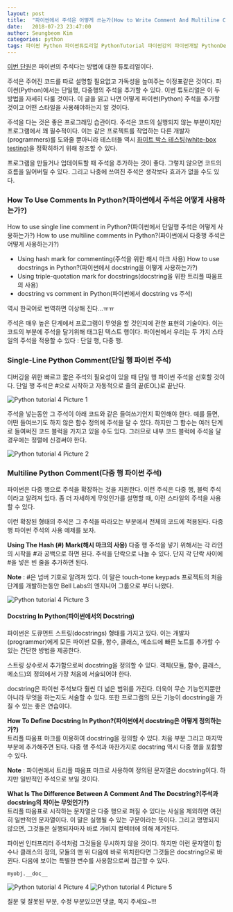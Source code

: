 ```yaml
---
layout: post
title:  "파이썬에서 주석은 어떻게 쓰는가(How to Write Comment And Multiline Comment In Python)"
date:   2018-07-23 23:47:00
author: Seungbeom Kim
categories: python
tags: 파이썬 Python 파이썬튜토리얼 PythonTutorial 파이썬강의 파이썬개발 PythonDevelopment 파이썬이란 파이썬주석 PythonComment
---
```


[이번 단원](http://www.techbeamers.com/understand-python-comment-docstring/)은 파이썬의 주석다는 방법에 대한 튜토리얼이다.

주석은 주어진 코드를 따로 설명할 필요없고 가독성을 높여주는 이정표같은 것이다. 파이썬(Python)에서는 단일행, 다중행의 주석을 추가할 수 있다. 이번 튜토리얼은 이 두 방법을 자세히 다룰 것이다. 이 글을 읽고 나면 어떻게 파이썬(Python) 주석을 추가할 것이고 어떤 스타일을 사용해야하는지 알 것이다.

주석을 다는 것은 좋은 프로그래밍 습관이다. 주석은 코드의 실행되지 않는 부분이지만 프로그램에서 꽤 필수적이다. 이는 같은 프로젝트를 작업하는 다른 개발자(programmers)를 도와줄 뿐아니라 테스터들 역시 [화이트 박스 테스팅(white-box testing)](https://en.wikipedia.org/wiki/White-box_testing)을 정확히하기 위해 참조할 수 있다.

프로그램을 만들거나 업데이트할 때 주석을 추가하는 것이 좋다. 그렇지 않으면 코드의 흐름을 잃어버릴 수 있다. 그리고 나중에 쓰여진 주석은 생각보다 효과가 없을 수도 있다.

### How To Use  Comments In Python?(파이썬에서 주석은 어떻게 사용하는가?)
How to use single line comment in Python?(파이썬에서 단일행 주석은 어떻게 사용하는가?)
How to use multiline comments in Python?(파이썬에서 다중행 주석은 어떻게 사용하는가?)
- Using hash mark for commenting(주석을 위한 해시 마크 사용)
How to use docstrings in Python?(파이썬에서 docstring을 어떻게 사용하는가?)
- Using triple-quotation mark for docstrings(docstring을 위한 트리플 따옴표의 사용)
- docstring vs comment  in Python(파이썬에서 docstring vs 주석)

역시 한국어로 번역하면 이상해 진다...ㅠㅠ

주석은 매우 높은 단계에서 프로그램이 무엇을 할 것인지에 관한 표현의 기술이다. 이는 코드의 부분에 주석을 달기위해 태그된 텍스트 행이다. 파이썬에서 우리는 두 가지 스타일의 주석을 적용할 수 있다 : 단일 행, 다중 행.

### Single-Line Python Comment(단일 행 파이썬 주석)
디버깅을 위한 빠르고 짧은 주석의 필요성이 있을 때 단일 행 파이썬 주석을 선호할 것이다. 단일 행 주석은 #으로 시작하고 자동적으로 줄의 끝(EOL)로 끝난다.

<img src="{{ site.baseurl }}/assets/python/python_tutorial_4_1.png" title="Python tutorial 4 Picture 1" class="post-image">

주석을 넣는동안 그 주석이 아래 코드와 같은 들여쓰기인지 확인해야 한다. 예를 들면, 어떤 들여쓰기도 하지 않은 함수 정의에 주석을 달 수 있다. 하지만 그 함수는 여러 단계로 들여써진 코드 블럭을 가지고 있을 수도 있다. 그러므로 내부 코드 블럭에 주석을 달 경우에는 정렬에 신경써야 한다.

<img src="{{ site.baseurl }}/assets/python/python_tutorial_4_2.png" title="Python tutorial 4 Picture 2" class="post-image">

### Multiline Python Comment(다중 행 파이썬 주석)
파이썬은 다중 행으로 주석을 확장하는 것을 지원한다. 이런 주석은 다중 행, 블럭 주석이라고 알려져 있다. 좀 더 자세하게 무엇인가를 설명할 때, 이런 스타일의 주석을 사용할 수 있다.

이런 확장된 형태의 주석은 그 주석을 따라오는 부분에서 전체의 코드에 적용된다. 다중 행 파이썬 주석의 사용 예제를 보자.

**Using The Hash (#) Mark(해시 마크의 사용)**
다중 행 주석을 넣기 위해서는 각 라인의 시작을 #과 공백으로 하면 된다. 주석을 단락으로 나눌 수 있다. 단지 각 단락 사이에 #을 넣은 빈 줄을 추가하면 된다.

**Note** : #은 넘버 기호로 알려져 있다. 이 말은 touch-tone keypads 프로젝트의 처음 단계를 개발하는동안 Bell Labs의 엔지니어 그룹으로 부터 나왔다.

<img src="{{ site.baseurl }}/assets/python/python_tutorial_4_3.png" title="Python tutorial 4 Picture 3" class="post-image">

#### Docstring In Python(파이썬에서의 Docstring)
파이썬은 도큐먼트 스트링(docstrings) 형태를 가지고 있다. 이는 개발자(programmer)에게 모든 파이썬 모듈, 함수, 클래스, 메소드에 빠른 노트를 추가할 수 있는 간단한 방법을 제공한다.

스트링 상수로서 추가함으로써 docstring을 정의할 수 있다. 객체(모듈, 함수, 클래스, 메소드)의 정의에서 가장 처음에 서술되어야 한다.

docstring은 파이썬 주석보다 훨씬 더 넓은 범위를 가진다. 더욱이 무슨 기능인지뿐만 아니라 무엇을 하는지도 서술할 수 있다. 또한 프로그램의 모든 기능이 docstring을 가질 수 있는 좋은 연습이다.

**How To Define Docstring In Python?(파이썬에서 docstring은 어떻게 정의하는가?)**<br>
트리플 따옴표 마크를 이용하여 docstring을 정의할 수 있다. 처음 부분 그리고 마지막 부분에 추가해주면 된다. 다중 행 주석과 마찬가지로 docstring 역시 다중 행을 포함할 수 있다.

**Note** : 파이썬에서 트리플 따옴표 마크로 사용하여 정의된 문자열은 docstring이다. 하지만 일반적인 주석으로 보일 것이다.

**What Is The Difference Between A Comment And The Docstring?(주석과 docstring의 차이는 무엇인가?)**<br>
트리플 따옴표로 시작하는 문자열은 다중 행으로 퍼질 수 있다는 사실을 제외하면 여전히 일반적인 문자열이다. 이 말은 실행될 수 있는 구문이라는 뜻이다. 그리고 명명되지 않으면, 그것들은 실행되자마자 바로 가비지 컬렉터에 의해 제거된다.

파이썬 인터프리터 주석처럼 그것들을 무시하지 않을 것이다. 하지만 이런 문자열이 함수나 클래스의 정의, 모듈의 맨 위 다음에 바로 위치한다면 그것들은 docstring으로 바뀐다. 다음에 보이는 특별한 변수를 사용함으로써 접근할 수 있다.

```python
myobj.__doc__
```

<img src="{{ site.baseurl }}/assets/python/python_tutorial_4_4.png" title="Python tutorial 4 Picture 4" class="post-image">
<img src="{{ site.baseurl }}/assets/python/python_tutorial_4_5.png" title="Python tutorial 4 Picture 5" class="post-image">

질문 및 잘못된 부분, 수정 부분있으면 댓글, 쪽지 주세요~!!!
